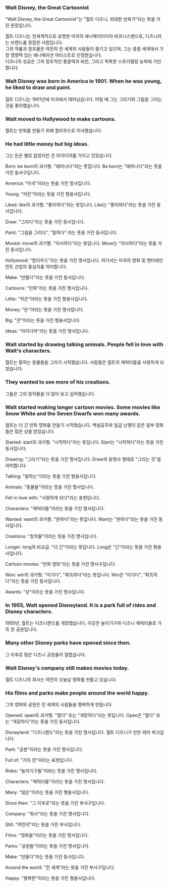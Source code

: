 ### Walt Disney, the Great Cartoonist

"Walt Disney, the Great Cartoonist"는 "월트 디즈니, 위대한 만화가"라는 뜻을 가진 문장입니다.

월트 디즈니는 전세계적으로 유명한 미국의 애니메이터이자 비즈니스맨으로, 디즈니라는 브랜드를 창립한 사람입니다.  
그의 작품과 창조물은 여전히 전 세계의 사람들이 즐기고 있으며, 그는 종종 세계에서 가장 영향력 있는 애니메이션 아티스트로 인정받습니다.  
디즈니의 성공은 그의 창조적인 통찰력과 비전, 그리고 독특한 스토리텔링 능력에 기인합니다.

### Walt Disney was born in America in 1901. When he was young, he liked to draw and paint.
월트 디즈니는 1901년에 미국에서 태어났습니다. 어릴 때 그는 그리기와 그림을 그리는 것을 좋아했습니다. 
### Walt moved to Hollywood to make cartoons.
월트는 만화를 만들기 위해 할리우드로 이사했습니다. 
### He had little money but big ideas.
그는 돈은 별로 없었지만 큰 아이디어를 가지고 있었습니다.

Born: be born의 과거형. "태어나다"라는 뜻입니다. Be born는 "태어나다"라는 뜻을 가진 동사구입니다.

America: "미국"이라는 뜻을 가진 명사입니다.

Young: "어린"이라는 뜻을 가진 형용사입니다.

Liked: like의 과거형. "좋아하다"라는 뜻입니다. Like는 "좋아하다"라는 뜻을 가진 동사입니다.

Draw: "그리다"라는 뜻을 가진 동사입니다.

Paint: "그림을 그리다", "칠하다" 라는 뜻을 가진 동사입니다.

Moved: move의 과거형. "이사하다"라는 뜻입니다. Move는 "이사하다"라는 뜻을 가진 동사입니다.

Hollywood: "할리우드"라는 뜻을 가진 명사입니다. 여기서는 미국의 영화 및 엔터테인먼트 산업의 중심지를 의미합니다.

Make: "만들다"라는 뜻을 가진 동사입니다.

Cartoons: "만화"라는 뜻을 가진 명사입니다.

Little: "적은"이라는 뜻을 가진 형용사입니다.

Money: "돈"이라는 뜻을 가진 명사입니다.

Big: "큰"이라는 뜻을 가진 형용사입니다.

Ideas: "아이디어"라는 뜻을 가진 명사입니다.

### Walt started by drawing talking animals. People fell in love with Walt's characters.
월트는 말하는 동물들을 그리기 시작했습니다. 사람들은 월트의 캐릭터들을 사랑하게 되었습니다.
### They wanted to see more of his creations.
 그들은 그의 창작물을 더 많이 보고 싶어했습니다. 
### Walt started making longer cartoon movies. Some movies like Snow White and the Seven Dwarfs won many awards.
월트는 더 긴 만화 영화를 만들기 시작했습니다. 백설공주와 일곱 난쟁이 같은 일부 영화들은 많은 상을 받았습니다.

Started: start의 과거형. "시작하다"라는 뜻입니다. Start는 "시작하다"라는 뜻을 가진 동사입니다.

Drawing: "그리기"라는 뜻을 가진 명사입니다. Draw의 동명사 형태로 "그리는 것"을 의미합니다.

Talking: "말하는"이라는 뜻을 가진 형용사입니다.

Animals: "동물들"이라는 뜻을 가진 명사입니다.

Fell in love with: "사랑하게 되다"라는 표현입니다.

Characters: "캐릭터들"이라는 뜻을 가진 명사입니다.

Wanted: want의 과거형. "원하다"라는 뜻입니다. Want는 "원하다"라는 뜻을 가진 동사입니다.

Creations: "창작물"이라는 뜻을 가진 명사입니다.

Longer: long의 비교급. "더 긴"이라는 뜻입니다. Long은 "긴"이라는 뜻을 가진 형용사입니다.

Cartoon movies: "만화 영화"라는 뜻을 가진 명사구입니다.

Won: win의 과거형. "이기다", "획득하다"라는 뜻입니다. Win은 "이기다", "획득하다"라는 뜻을 가진 동사입니다.

Awards: "상"이라는 뜻을 가진 명사입니다.

### In 1955, Walt opened Disneyland. It is a park full of rides and Disney characters. 
 1955년, 월트는 디즈니랜드를 개장했습니다. 이곳은 놀이기구와 디즈니 캐릭터들로 가득 찬 공원입니다.
### Many other Disney parks have opened since then.
 그 이후로 많은 디즈니 공원들이 열렸습니다.
### Walt Disney's company still makes movies today. 
 월트 디즈니의 회사는 여전히 오늘날 영화를 만들고 있습니다. 
### His films and parks make people around the world happy.
그의 영화와 공원은 전 세계의 사람들을 행복하게 만듭니다.

Opened: open의 과거형. "열다" 또는 "개장하다"라는 뜻입니다. Open은 "열다" 또는 "개장하다"라는 뜻을 가진 동사입니다.

Disneyland: "디즈니랜드"라는 뜻을 가진 명사입니다. 월트 디즈니가 만든 테마 파크입니다.

Park: "공원"이라는 뜻을 가진 명사입니다.

Full of: "가득 찬"이라는 표현입니다.

Rides: "놀이기구들"이라는 뜻을 가진 명사입니다.

Characters: "캐릭터들"이라는 뜻을 가진 명사입니다.

Many: "많은"이라는 뜻을 가진 형용사입니다.

Since then: "그 이후로"라는 뜻을 가진 부사구입니다.

Company: "회사"라는 뜻을 가진 명사입니다.

Still: "여전히"라는 뜻을 가진 부사입니다.

Films: "영화들"이라는 뜻을 가진 명사입니다.

Parks: "공원들"이라는 뜻을 가진 명사입니다.

Make: "만들다"라는 뜻을 가진 동사입니다.

Around the world: "전 세계"라는 뜻을 가진 부사구입니다.

Happy: "행복한"이라는 뜻을 가진 형용사입니다.

